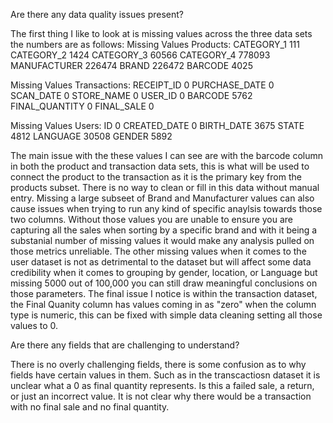 Are there any data quality issues present?

The first thing I like to look at is missing values across the three data sets the numbers are as follows: 
Missing Values Products:
CATEGORY_1         111
CATEGORY_2        1424
CATEGORY_3       60566
CATEGORY_4      778093
MANUFACTURER    226474
BRAND           226472
BARCODE           4025

Missing Values Transactions:
RECEIPT_ID           0
PURCHASE_DATE        0
SCAN_DATE            0
STORE_NAME           0
USER_ID              0
BARCODE           5762
FINAL_QUANTITY       0
FINAL_SALE           0

Missing Values Users:
ID                  0
CREATED_DATE        0
BIRTH_DATE       3675
STATE            4812
LANGUAGE        30508
GENDER           5892

The main issue with the these values I can see are with the barcode column in both the product and transaction data sets, this is what will be used to connect the product to the transaction as it is the primary key from the products subset. There is no way to clean or fill in this data without manual entry.
Missing a large subseet of Brand and Manufacturer values can also cause issues when trying to run any kind of specific anaylsis towards those two columns. Without those values you are unable to ensure you are capturing all the sales when sorting by a specific brand and with it being a substanial number of missing values it would make any analysis pulled on those metrics unreliable.
The other missing values when it comes to the user dataset is not as detrimental to the dataset but will affect some data credibility when it comes to grouping by gender, location, or Language but missing 5000 out of 100,000 you can still draw meaningful conclusions on those parameters.
The final issue I notice is within the transaction dataset, the Final Quanity column has values coming in as "zero" when the column type is numeric, this can be fixed with simple data cleaning setting all those values to 0.


Are there any fields that are challenging to understand?

There is no overly challenging fields, there is some confusion as to why fields have certain values in them. Such as in the transcactiosn dataset it is unclear what a 0 as final quantity represents. Is this a failed sale, a return, or just an incorrect value. It is not clear why there would be a transaction with no final sale and no final quantity.
